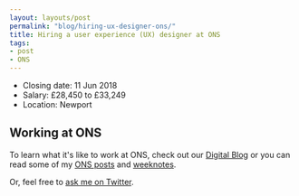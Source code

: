 ```yaml
---
layout: layouts/post
permalink: "blog/hiring-ux-designer-ons/"
title: Hiring a user experience (UX) designer at ONS
tags:
- post
- ONS
---
```


- Closing date: 11 Jun 2018
- Salary: £28,450 to £33,249
- Location: Newport

<!-- ## Applying for the post

You CV and suitability statement together should show that you have the right experience and skills and that you meet the competencies.

> Your CV should cover details of education, professional qualifications, employment history, as well as giving details of relevant experience.

> Your suitability statement should contain details explaining why this post interests you and how you meet the criteria as detailed in the vacancy description. Your statement should detail skills, talents, experiences and your suitability for the role, giving evidence of examples of experience to the specialist skills listed in the role profile attached.

> Successful candidates will need to demonstrate broad competencies providing clear examples in their statement of suitability

You have to meet all competencies when you apply, and at the interview. [Read this if you are unfamiliar with competencies](https://www.gov.uk/government/publications/civil-service-competency-framework).
 -->
## Working at ONS

To learn what it's like to work at ONS, check out our [Digital Blog](https://digitalblog.ons.gov.uk/) or you can read some of my [ONS posts](/blog/category/ons/) and [weeknotes](/blog/category/weeknotes/).

Or, feel free to [ask me on Twitter](https://twitter.com/benjystanton).
